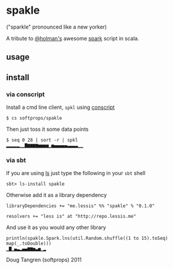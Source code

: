 # spakle

("sparkle" pronounced like a new yorker)

A tribute to [@holman's][holman] awesome [spark][spark] script in scala.

## usage

    
    

## install

### via conscript

Install a cmd line client, `spkl` using [conscript][conscript]

    $ cs softprops/spakle
    
Then just toss it some data points

    $ seq 0 28 | sort -r | spkl
    ▂▂▂▂▂▁▁▇▆▆▆▆▅▅▅▅▁▅▄▄▄▄▄▃▃▃▃▁▁

### via sbt

If you are using [ls][ls] just type the following in your `sbt` shell

    sbt> ls-install spakle

Otherwise add it as a library dependency

    libraryDependencies += "me.lessis" %% "spakle" % "0.1.0"
    
    resolvers += "less is" at "http://repo.lessis.me"

And use it as you would any other library

    println(spakle.Spark.lns(util.Random.shuffle((1 to 15).toSeq) map(_.toDouble)))
    ▁▇▁▄▃▂▄▄▆▆▅▃▅▁▂

Doug Tangren (softprops) 2011

[holman]: https://github.com/holman
[spark]: https://github.com/holman/spark
[conscript]: https://github.com/n8han/conscript#readme
[ls]: https://github.com/softprops/ls#readme
